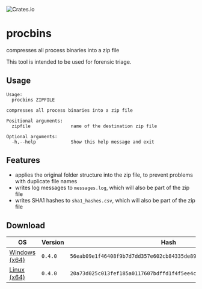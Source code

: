 ![Crates.io](https://img.shields.io/crates/v/procbins)

# procbins
compresses all process binaries into a zip file

This tool is intended to be used for forensic triage.

## Usage
```
Usage:
  procbins ZIPFILE

compresses all process binaries into a zip file

Positional arguments:
  zipfile               name of the destination zip file

Optional arguments:
  -h,--help             Show this help message and exit
```

## Features

* applies the original folder structure into the zip file, to prevent problems with duplicate file names
* writes log messages to `messages.log`, which will also be part of the zip file
* writes SHA1 hashes to `sha1_hashes.csv`, which will also be part of the zip file

## Download

| OS | Version | Hash |
|----|---------|-----|
|[Windows (x64)](https://github.com/teeshop/procbins/releases/download/0.4.0/procbins_0.4.0_x86_64-pc-windows-gnu.zip) | `0.4.0`  | `56eab09e1f46408f9b7d7dd357e602cb84335de89e68abf1b856ae089a27e740` |
|[Linux (x64)](https://github.com/teeshop/procbins/releases/download/0.4.0/procbins_0.4.0_x86_64-unknown-linux-musl.zip) | `0.4.0`  | `20a73d025c013fef185a0117607bdffd1f4f5ee4c99b19be63f998cf302dafd5` |
